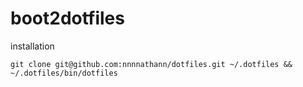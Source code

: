 # boot2dotfiles

installation

`git clone git@github.com:nnnnathann/dotfiles.git ~/.dotfiles && ~/.dotfiles/bin/dotfiles`
